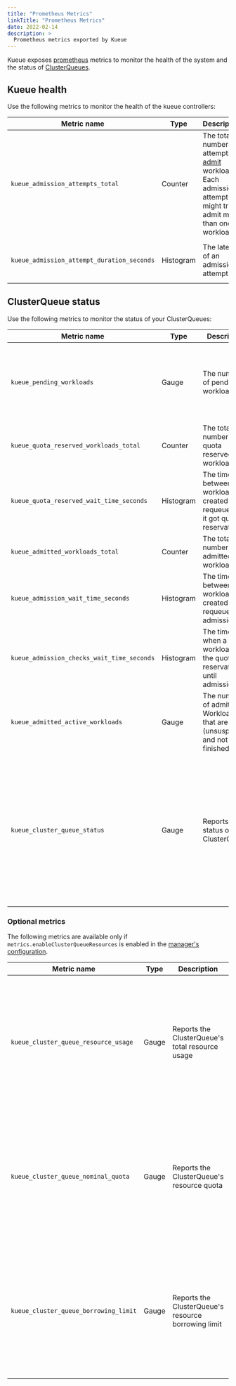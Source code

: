 ```yaml
---
title: "Prometheus Metrics"
linkTitle: "Prometheus Metrics"
date: 2022-02-14
description: >
  Prometheus metrics exported by Kueue
---
```


Kueue exposes [prometheus](https://prometheus.io) metrics to monitor the health
of the system and the status of [ClusterQueues](/docs/concepts/cluster_queue).

## Kueue health

Use the following metrics to monitor the health of the kueue controllers:

| Metric name | Type | Description | Labels |
| ----------- | ---- | ----------- | ------ |
| `kueue_admission_attempts_total` | Counter | The total number of attempts to [admit](/docs/concepts#admission) workloads. Each admission attempt might try to admit more than one workload. | `result`: possible values are `success` or `inadmissible` |
| `kueue_admission_attempt_duration_seconds` | Histogram | The latency of an admission attempt. | `result`: possible values are `success` or `inadmissible` |

## ClusterQueue status

Use the following metrics to monitor the status of your ClusterQueues:

| Metric name | Type | Description | Labels |
| ----------- | ---- | ----------- | ------ |
| `kueue_pending_workloads` | Gauge | The number of pending workloads. | `cluster_queue`: the name of the ClusterQueue<br> `status`: possible values are `active` or `inadmissible` |
| `kueue_quota_reserved_workloads_total` | Counter | The total number of quota reserved workloads. | `cluster_queue`: the name of the ClusterQueue |
| `kueue_quota_reserved_wait_time_seconds` | Histogram | The time between a workload was created or requeued until it got quota reservation. | `cluster_queue`: the name of the ClusterQueue |
| `kueue_admitted_workloads_total` | Counter | The total number of admitted workloads. | `cluster_queue`: the name of the ClusterQueue |
| `kueue_admission_wait_time_seconds` | Histogram | The time between a workload was created or requeued until admission. | `cluster_queue`: the name of the ClusterQueue |
| `kueue_admission_checks_wait_time_seconds` | Histogram | The time from when a workload got the quota reservation until admission. | `cluster_queue`: the name of the ClusterQueue |
| `kueue_admitted_active_workloads` | Gauge | The number of admitted Workloads that are active (unsuspended and not finished) | `cluster_queue`: the name of the ClusterQueue |
| `kueue_cluster_queue_status` | Gauge | Reports the status of the ClusterQueue | `cluster_queue`: The name of the ClusterQueue<br> `status`: Possible values are `pending`, `active` or `terminated`. For a ClusterQueue, the metric only reports a value of 1 for one of the statuses. |

### Optional metrics

The following metrics are available only if `metrics.enableClusterQueueResources` is enabled in the [manager's configuration](/docs/installation/#install-a-custom-configured-released-version).

| Metric name | Type | Description | Labels |
| ----------- | ---- | ----------- | ------ |
| `kueue_cluster_queue_resource_usage` | Gauge | Reports the ClusterQueue's total resource usage |`cohort`: The cohort in which the queue belongs<br> `cluster_queue`: The name of the ClusterQueue<br> `flavor`: referenced flavor<br> `resource`: The resource name|
| `kueue_cluster_queue_nominal_quota` | Gauge | Reports the ClusterQueue's resource quota |`cohort`: The cohort in which the queue belongs<br> `cluster_queue`: The name of the ClusterQueue<br> `flavor`: referenced flavor<br> `resource`: The resource name|
| `kueue_cluster_queue_borrowing_limit` | Gauge | Reports the ClusterQueue's resource borrowing limit |`cohort`: The cohort in which the queue belongs<br> `cluster_queue`: The name of the ClusterQueue<br> `flavor`: referenced flavor<br> `resource`: The resource name|

